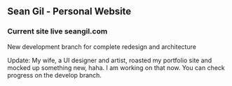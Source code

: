## Sean Gil - Personal Website

### Current site live seangil.com

New development branch for complete redesign and architecture


Update: My wife, a UI designer and artist, roasted my portfolio site and mocked up something new, haha. I am working on that now. You can check progress on the develop branch. 